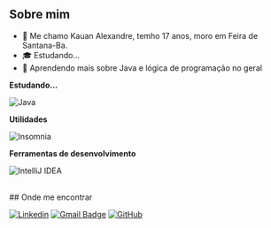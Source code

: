 ## Sobre mim

- 🤔 Me chamo Kauan Alexandre, temho 17 anos, moro em Feira de Santana-Ba.
- 🎓 Estudando...
- 🌱 Aprendendo mais sobre Java e lógica de programação no geral

**Estudando...**

![Java](https://img.shields.io/badge/java-%23ED8B00.svg?style=for-the-badge&logo=openjdk&logoColor=white)

**Utilidades**

![Insomnia](https://img.shields.io/badge/-Insomnia-333333?style=flat-square&logo=insomnia)

**Ferramentas de desenvolvimento**

![IntelliJ IDEA](https://img.shields.io/badge/IntelliJIDEA-000000.svg?style=flat-square&logo=intellij-idea&logoColor=white)

<br/>
## Onde me encontrar

[![Linkedin](https://img.shields.io/badge/-Kauan-blue?style=flat-square&logo=Linkedin&logoColor=white&link=https://www.linkedin.com/in/kauan-alexandre-97b763217/)](https://www.linkedin.com/in/kauan-alexandre-97b763217/)
[![Gmail Badge](https://img.shields.io/badge/-atomicroyale334@gmail.com-006bed?style=flat-square&logo=Gmail&logoColor=white&link=mailto:atomicroyale334@gmail.com)](mailto:atomicroyale334@gmail.com)
[![GitHub](https://img.shields.io/badge/github-%23121011.svg?style=flat-square&logo=github&logoColor=white)](https://github.com/KaAlexandre)
